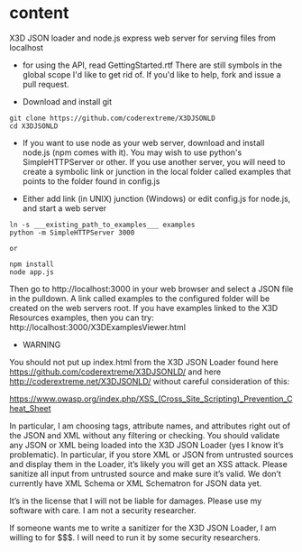 # content
X3D JSON loader and node.js express web server for serving files from localhost

* for using the API, read GettingStarted.rtf  There are still symbols in the global scope I'd like to get rid of.  If you'd like to help, fork and issue a pull request.


* Download and install git
```
git clone https://github.com/coderextreme/X3DJSONLD
cd X3DJSONLD
```

* If you want to use node as your web server, download and install node.js (npm comes with it). You may wish to use python's SimpleHTTPServer or other.  If you use another server, you will need to create a symbolic link or junction in the local folder called examples that points to the folder found in config.js

* Either add link (in UNIX) junction (Windows) or edit config.js for node.js, and start a web server
```
ln -s ___existing_path_to_examples___ examples 
python -m SimpleHTTPServer 3000

or

npm install
node app.js
```
Then go to http://localhost:3000 in your web browser and select a JSON file in
the pulldown.  A link called examples to the configured folder will be created on the web servers root.  If you have examples linked to the X3D Resources examples, then you can try: http://localhost:3000/X3DExamplesViewer.html

* WARNING

You should not put up index.html from the X3D JSON Loader found here https://github.com/coderextreme/X3DJSONLD/ and here http://coderextreme.net/X3DJSONLD/  without careful consideration of this:

https://www.owasp.org/index.php/XSS_(Cross_Site_Scripting)_Prevention_Cheat_Sheet

In particular, I am choosing tags, attribute names, and attributes right out of the JSON and XML without any filtering or checking.    You should validate any JSON or XML being loaded into the X3D JSON Loader (yes I know it’s problematic).  In particular, if you store XML or JSON from untrusted sources and display them in the Loader, it’s likely you will get an XSS attack.  Please sanitize all input from untrusted source and make sure it’s valid.  We don’t currently have XML Schema or XML Schematron for JSON data yet.

It’s in the license that I will not be liable for damages.  Please use my software with care.  I am not a security researcher.

If someone wants me to write a sanitizer for the X3D JSON Loader, I am willing to for $$$.  I will need to run it by some security researchers.

